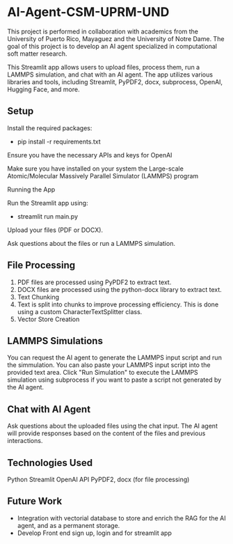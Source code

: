# AI-Agent-CSM-UPRM-UND

This project is performed in collaboration with academics from the University of Puerto Rico, Mayaguez and the University of Notre Dame. The goal of this project is to develop an AI agent specialized in computational soft matter research.

This Streamlit app allows users to upload files, process them, run a LAMMPS simulation, and chat with an AI agent. The app utilizes various libraries and tools, including Streamlit, PyPDF2, docx, subprocess, OpenAI, Hugging Face, and more.

## Setup

Install the required packages: 
  - pip install -r requirements.txt

Ensure you have the necessary APIs and keys for OpenAI

Make sure you have installed on your system the Large-scale Atomic/Molecular Massively Parallel Simulator (LAMMPS) program

Running the App

Run the Streamlit app using: 
-   streamlit run main.py

Upload your files (PDF or DOCX).

Ask questions about the files or run a LAMMPS simulation.

## File Processing

1. PDF files are processed using PyPDF2 to extract text.
2. DOCX files are processed using the python-docx library to extract text.
3. Text Chunking
4. Text is split into chunks to improve processing efficiency. This is done using a custom CharacterTextSplitter class.
5. Vector Store Creation

## LAMMPS Simulations

You can request the AI agent to generate the LAMMPS input script and run the simmulation.
You can also paste your LAMMPS input script into the provided text area.
Click "Run Simulation" to execute the LAMMPS simulation using subprocess if you want to paste a script not generated by the AI agent.

## Chat with AI Agent

Ask questions about the uploaded files using the chat input.
The AI agent will provide responses based on the content of the files and previous interactions.

## Technologies Used

Python
Streamlit
OpenAI API
PyPDF2, docx (for file processing)

## Future Work

- Integration with vectorial database to store and enrich the RAG for the AI agent, and as a permanent storage.
- Develop Front end sign up, login and for streamlit app

  


  

